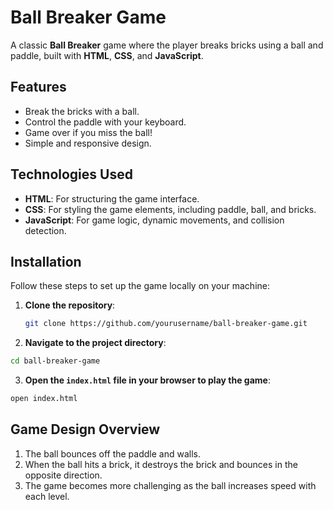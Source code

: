 # Ball Breaker Game

A classic **Ball Breaker** game where the player breaks bricks using a ball and paddle, built with **HTML**, **CSS**, and **JavaScript**.


## Features

- Break the bricks with a ball.
- Control the paddle with your keyboard.
- Game over if you miss the ball!
- Simple and responsive design.

## Technologies Used

- **HTML**: For structuring the game interface.
- **CSS**: For styling the game elements, including paddle, ball, and bricks.
- **JavaScript**: For game logic, dynamic movements, and collision detection.

## Installation

Follow these steps to set up the game locally on your machine:

1. **Clone the repository**:
   ```bash
   git clone https://github.com/yourusername/ball-breaker-game.git
2. **Navigate to the project directory**:

```bash
cd ball-breaker-game
```
3. **Open the `index.html` file in your browser to play the game**:

```bash
open index.html
```
## Game Design Overview
1. The ball bounces off the paddle and walls.
2. When the ball hits a brick, it destroys the brick and bounces in the opposite direction.
3. The game becomes more challenging as the ball increases speed with each level.

